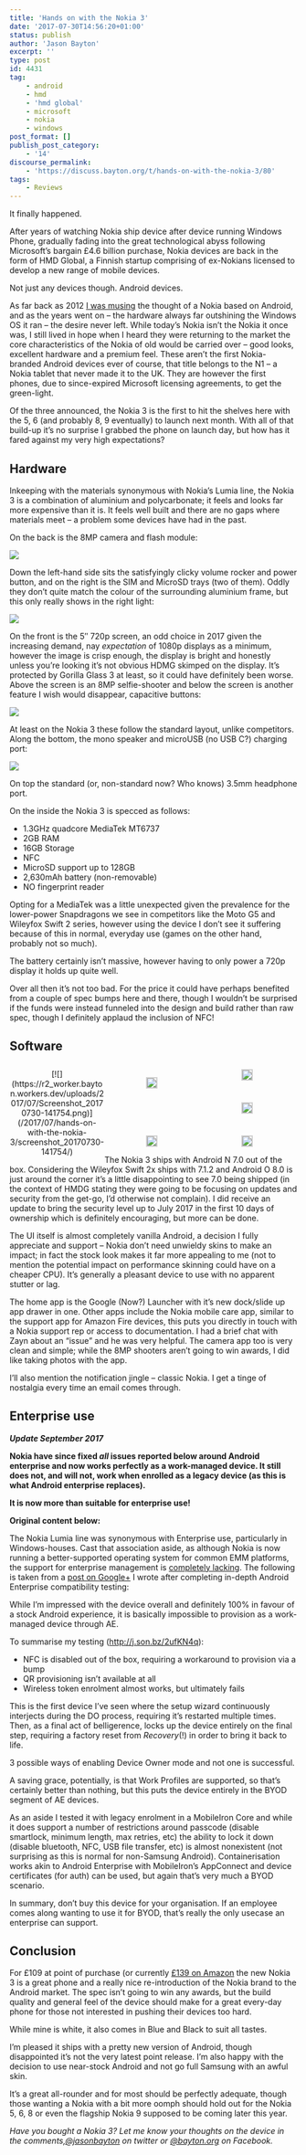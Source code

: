 ```yaml
---
title: 'Hands on with the Nokia 3'
date: '2017-07-30T14:56:20+01:00'
status: publish
author: 'Jason Bayton'
excerpt: ''
type: post
id: 4431
tag:
    - android
    - hmd
    - 'hmd global'
    - microsoft
    - nokia
    - windows
post_format: []
publish_post_category:
    - '14'
discourse_permalink:
    - 'https://discuss.bayton.org/t/hands-on-with-the-nokia-3/80'
tags:
    - Reviews
---
```

It finally happened.

After years of watching Nokia ship device after device running Windows Phone, gradually fading into the great technological abyss following Microsoft’s bargain £4.6 billion purchase, Nokia devices are back in the form of HMD Global, a Finnish startup comprising of ex-Nokians licensed to develop a new range of mobile devices.

Not just any devices though. Android devices.

As far back as 2012 [I was musing](https://plus.google.com/+JasonBaytonX/posts/XX3kLeVy2BS) the thought of a Nokia based on Android, and as the years went on – the hardware always far outshining the Windows OS it ran – the desire never left. While today’s Nokia isn’t the Nokia it once was, I still lived in hope when I heard they were returning to the market the core characteristics of the Nokia of old would be carried over – good looks, excellent hardware and a premium feel. These aren’t the first Nokia-branded Android devices ever of course, that title belongs to the N1 – a Nokia tablet that never made it to the UK. They are however the first phones, due to since-expired Microsoft licensing agreements, to get the green-light.

Of the three announced, the Nokia 3 is the first to hit the shelves here with the 5, 6 (and probably 8, 9 eventually) to launch next month. With all of that build-up it’s no surprise I grabbed the phone on launch day, but how has it fared against my very high expectations?

Hardware
--------

Inkeeping with the materials synonymous with Nokia’s Lumia line, the Nokia 3 is a combination of aluminium and polycarbonate; it feels and looks far more expensive than it is. It feels well built and there are no gaps where materials meet – a problem some devices have had in the past.

On the back is the 8MP camera and flash module:

[![](https://r2_worker.bayton.workers.dev/uploads/2017/07/IMG_20170720_111907338.jpg)](/https://r2_worker.bayton.workers.dev/uploads/2017/07/IMG_20170720_111907338.jpg)

Down the left-hand side sits the satisfyingly clicky volume rocker and power button, and on the right is the SIM and MicroSD trays (two of them). Oddly they don’t quite match the colour of the surrounding aluminium frame, but this only really shows in the right light:

[![](https://r2_worker.bayton.workers.dev/uploads/2017/07/IMG_20170725_124907753_BURST000_COVER_TOP-e1501416735237.jpg)](/https://r2_worker.bayton.workers.dev/uploads/2017/07/IMG_20170725_124907753_BURST000_COVER_TOP.jpg)

On the front is the 5″ 720p screen, an odd choice in 2017 given the increasing demand, nay *expectation* of 1080p displays as a minimum, however the image is crisp enough, the display is bright and honestly unless you’re looking it’s not obvious HDMG skimped on the display. It’s protected by Gorilla Glass 3 at least, so it could have definitely been worse. Above the screen is an 8MP selfie-shooter and below the screen is another feature I wish would disappear, capacitive buttons:

[![](https://r2_worker.bayton.workers.dev/uploads/2017/07/IMG_20170725_125015496.jpg)](/https://r2_worker.bayton.workers.dev/uploads/2017/07/IMG_20170725_125015496.jpg)

At least on the Nokia 3 these follow the standard layout, unlike competitors. Along the bottom, the mono speaker and microUSB (no USB C?) charging port:

[![](https://r2_worker.bayton.workers.dev/uploads/2017/07/IMG_20170725_125218943_BURST000_COVER_TOP-e1501418321309.jpg)](/https://r2_worker.bayton.workers.dev/uploads/2017/07/IMG_20170725_125218943_BURST000_COVER_TOP-e1501416807913.jpg)

On top the standard (or, non-standard now? Who knows) 3.5mm headphone port.

On the inside the Nokia 3 is specced as follows:

- 1.3GHz quadcore MediaTek MT6737
- 2GB RAM
- 16GB Storage
- NFC
- MicroSD support up to 128GB
- 2,630mAh battery (non-removable)
- NO fingerprint reader

Opting for a MediaTek was a little unexpected given the prevalence for the lower-power Snapdragons we see in competitors like the Moto G5 and Wileyfox Swift 2 series, however using the device I don’t see it suffering because of this in normal, everyday use (games on the other hand, probably not so much).

The battery certainly isn’t massive, however having to only power a 720p display it holds up quite well.

Over all then it’s not too bad. For the price it could have perhaps benefited from a couple of spec bumps here and there, though I wouldn’t be surprised if the funds were instead funneled into the design and build rather than raw spec, though I definitely applaud the inclusion of NFC!

Software
--------

 <style type="text/css">
			#gallery-4 {
				margin: auto;
			}
			#gallery-4 .gallery-item {
				float: left;
				margin-top: 10px;
				text-align: center;
				width: 33%;
			}
			#gallery-4 img {
				border: 2px solid #cfcfcf;
			}
			#gallery-4 .gallery-caption {
				margin-left: 0;
			}
			/* see gallery_shortcode() in wp-includes/media.php */
		</style>

<div class="gallery galleryid-0 gallery-columns-3 gallery-size-thumbnail" id="gallery-4"><dl class="gallery-item"> <dt class="gallery-icon portrait"> [![](https://r2_worker.bayton.workers.dev/uploads/2017/07/Screenshot_20170730-141754.png)](/2017/07/hands-on-with-the-nokia-3/screenshot_20170730-141754/) </dt></dl><dl class="gallery-item"> <dt class="gallery-icon portrait"> 

[![](https://r2_worker.bayton.workers.dev/uploads/2017/07/Screenshot_20170730-142341.png)](/2017/07/hands-on-with-the-nokia-3/screenshot_20170730-142341/) </dt></dl><dl class="gallery-item"> <dt class="gallery-icon portrait"> [![](https://r2_worker.bayton.workers.dev/uploads/2017/07/Screenshot_20170730-141749.png)](/2017/07/hands-on-with-the-nokia-3/screenshot_20170730-141749/) </dt></dl>  
<dl class="gallery-item"> <dt class="gallery-icon portrait"> 

[![](https://r2_worker.bayton.workers.dev/uploads/2017/07/Screenshot_20170730-141737.png)](/2017/07/hands-on-with-the-nokia-3/screenshot_20170730-141737/) </dt></dl><dl class="gallery-item"> <dt class="gallery-icon portrait"> [![](https://r2_worker.bayton.workers.dev/uploads/2017/07/Screenshot_20170730-141942.png)](/2017/07/hands-on-with-the-nokia-3/screenshot_20170730-141942/) </dt></dl><dl class="gallery-item"> <dt class="gallery-icon portrait"> [![](https://r2_worker.bayton.workers.dev/uploads/2017/07/Screenshot_20170730-142412.png)](/2017/07/hands-on-with-the-nokia-3/screenshot_20170730-142412/) </dt></dl>  
 </div>
 
 The Nokia 3 ships with Android N 7.0 out of the box. Considering the Wileyfox Swift 2x ships with 7.1.2 and Android O 8.0 is just around the corner it’s a little disappointing to see 7.0 being shipped (in the context of HMDG stating they were going to be focusing on updates and security from the get-go, I’d otherwise not complain). I did receive an update to bring the security level up to July 2017 in the first 10 days of ownership which is definitely encouraging, but more can be done.

The UI itself is almost completely vanilla Android, a decision I fully appreciate and support – Nokia don’t need unwieldy skins to make an impact; in fact the stock look makes it far more appealing to me (not to mention the potential impact on performance skinning could have on a cheaper CPU). It’s generally a pleasant device to use with no apparent stutter or lag.

The home app is the Google (Now?) Launcher with it’s new dock/slide up app drawer in one. Other apps include the Nokia mobile care app, similar to the support app for Amazon Fire devices, this puts you directly in touch with a Nokia support rep or access to documentation. I had a brief chat with Zayn about an “issue” and he was very helpful. The camera app too is very clean and simple; while the 8MP shooters aren’t going to win awards, I did like taking photos with the app.

I’ll also mention the notification jingle – classic Nokia. I get a tinge of nostalgia every time an email comes through.

Enterprise use
--------------

***Update September 2017***

**Nokia have since fixed *all* issues reported below around Android enterprise and now works perfectly as a work-managed device. It still does not, and will not, work when enrolled as a legacy device (as this is what Android enterprise replaces).**

**It is now more than suitable for enterprise use!**

**Original content below:**

The Nokia Lumia line was synonymous with Enterprise use, particularly in Windows-houses. Cast that association aside, as although Nokia is now running a better-supported operating system for common EMM platforms, the support for enterprise management is [completely lacking](/android/android-enterprise-device-support/#nokia-3). The following is taken from a [post on Google+](https://plus.google.com/+JasonBaytonX/posts/4aY2cvziZDB) I wrote after completing in-depth Android Enterprise compatibility testing:

While I’m impressed with the device overall and definitely 100% in favour of a stock Android experience, it is basically impossible to provision as a work-managed device through AE.

To summarise my testing (<http://j.son.bz/2ufKN4q>):

- NFC is disabled out of the box, requiring a workaround to provision via a bump
- QR provisioning isn’t available at all
- Wireless token enrolment almost works, but ultimately fails

This is the first device I’ve seen where the setup wizard continuously interjects during the DO process, requiring it’s restarted multiple times. Then, as a final act of belligerence, locks up the device entirely on the final step, requiring a factory reset from *Recovery*(!) in order to bring it back to life.

3 possible ways of enabling Device Owner mode and not one is successful.

A saving grace, potentially, is that Work Profiles are supported, so that’s certainly better than nothing, but this puts the device entirely in the BYOD segment of AE devices.

As an aside I tested it with legacy enrolment in a MobileIron Core and while it does support a number of restrictions around passcode (disable smartlock, minimum length, max retries, etc) the ability to lock it down (disable bluetooth, NFC, USB file transfer, etc) is almost nonexistent (not surprising as this is normal for non-Samsung Android). Containerisation works akin to Android Enterprise with MobileIron’s AppConnect and device certificates (for auth) can be used, but again that’s very much a BYOD scenario.

In summary, don’t buy this device for your organisation. If an employee comes along wanting to use it for BYOD, that’s really the only usecase an enterprise can support.

Conclusion
----------

For £109 at point of purchase (or currently [£139 on Amazon](https://amzn.to/2vj9zlV) the new Nokia 3 is a great phone and a really nice re-introduction of the Nokia brand to the Android market. The spec isn’t going to win any awards, but the build quality and general feel of the device should make for a great every-day phone for those not interested in pushing their devices too hard.

While mine is white, it also comes in Blue and Black to suit all tastes.

I’m pleased it ships with a pretty new version of Android, though disappointed it’s not the very latest point release. I’m also happy with the decision to use near-stock Android and not go full Samsung with an awful skin.

It’s a great all-rounder and for most should be perfectly adequate, though those wanting a Nokia with a bit more oomph should hold out for the Nokia 5, 6, 8 or even the flagship Nokia 9 supposed to be coming later this year.

*Have you bought a Nokia 3? Let me know your thoughts on the device in the comments,[@jasonbayton](https://twitter.com/jasonbayton) on twitter or [@bayton.org](https://facebook.com/bayton.org) on Facebook.*